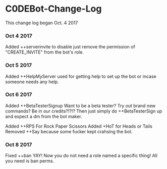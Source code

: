 # C0DEBot-Change-Log
This change log began Oct. 4 2017
### Oct 4 2017
Added ++serverinvite to disable just remove the permission of "CREATE_INVITE" from the bot's role.
### Oct 5 2017
Added ++HelpMyServer used for getting help to set up the bot or incase someone needs any help.
### Oct 6 2017
Added ++BetaTesterSignup Want to be a beta tester? Try out brand new commands? Be in our credits?!?!? Then just simply do ++BetaTesterSign up and expect a dm from the bot maker.

Added ++RPS For Rock Paper Scissors 
Added +HoT for Heads or Tails
Removed ++Say because some fucker kept crahsing the bot.

### Oct 8 2017
Fixed ++ban YAY! Now you do not need a role named a specific thing! All you need is ban perms.
